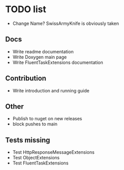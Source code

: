 

# TODO list
- Change Name? SwissArmyKnife is obviously taken

## Docs
- Write readme documentation
- Write Doxygen main page
- Write FluentTaskExtensions documentation


## Contribution
- Write introduction and running guide

## Other
- Publish to nuget on new releases
- block pushes to main


## Tests missing
- Test HttpResponseMessageExtensions
- Test ObjectExtensions
- Test FluentTaskExtensions
